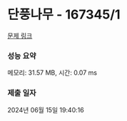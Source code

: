 # 단풍나무 - 167345/1 

[문제 링크](https://level.goorm.io/exam/167345/%EB%8B%A8%ED%92%8D%EB%82%98%EB%AC%B4/quiz/1) 

### 성능 요약

메모리: 31.57 MB, 시간: 0.07 ms

### 제출 일자

2024년 06월 15일 19:40:16

